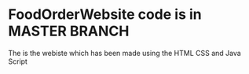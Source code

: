 # FoodOrderWebsite  code is in MASTER BRANCH
The is the webiste which has been made using the HTML CSS and Java Script 
